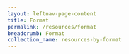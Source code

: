 ```yaml
---
layout: leftnav-page-content
title: Format
permalink: /resources/format
breadcrumb: Format
collection_name: resources-by-format
---
```

